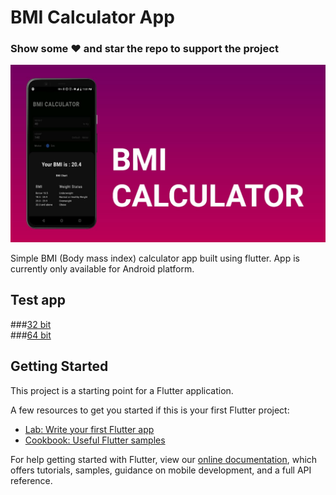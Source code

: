 # BMI Calculator App

### Show some :heart: and star the repo to support the project

![BMI CALCULATOR](https://github.com/sonawane-vivek/bmi-calculator/blob/master/app_banner.jpeg)

Simple BMI (Body mass index) calculator app built using flutter.
App is currently only available for Android platform.

## Test app

###[32 bit](https://drive.google.com/file/d/1YbHv-H1lC2RPPAgWnJx3N095T2bV7AQl/view?usp=sharing)<br>
###[64 bit](https://drive.google.com/file/d/1q43yqDo12VanNpDSd7yBBWBawHgoxG8f/view?usp=sharing)

## Getting Started

This project is a starting point for a Flutter application.

A few resources to get you started if this is your first Flutter project:

- [Lab: Write your first Flutter app](https://flutter.dev/docs/get-started/codelab)
- [Cookbook: Useful Flutter samples](https://flutter.dev/docs/cookbook)

For help getting started with Flutter, view our
[online documentation](https://flutter.dev/docs), which offers tutorials,
samples, guidance on mobile development, and a full API reference.
